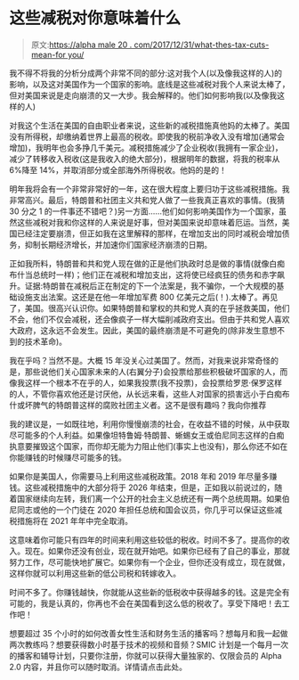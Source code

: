 # 这些减税对你意味着什么

> 原文:[https://alpha male 20 . com/2017/12/31/what-thes-tax-cuts-mean-for you/](https://alphamale20.com/2017/12/31/what-these-tax-cuts-mean-for-you/)

我不得不将我的分析分成两个非常不同的部分:这对我个人(以及像我这样的人)的影响，以及这对美国作为一个国家的影响。底线是这些减税对我个人来说太棒了，但对美国来说是走向崩溃的又一大步。我会解释的。他们如何影响我(以及像我这样的人)

对我这个生活在美国的自由职业者来说，这些新的减税措施真他妈的太棒了。美国没有所得税，却缴纳着世界上最高的税收。即使我的税前净收入没有增加(通常会增加)，我明年也会多挣几千美元。减税措施减少了企业税收(我拥有一家企业)，减少了转移收入税收(这是我收入的绝大部分)，根据明年的数据，将我的税率从 6%降至 14%，并取消部分或全部海外所得税收。他妈的是的！

明年我将会有一个非常非常好的一年，这在很大程度上要归功于这些减税措施。我非常高兴。最后，特朗普和社团主义共和党人做了一些我真正喜欢的事情。(我猜 30 分之 1 的一件事还不错吧？)另一方面……他们如何影响美国作为一个国家，虽然这些减税对我和你这样的人来说是好事，但对美国来说却意味着厄运。当然，美国已经注定要崩溃，但正如我在这里解释的那样，在增加支出的同时减税会增加债务，抑制长期经济增长，并加速你们国家经济崩溃的日期。

正如我所料，特朗普和共和党人现在做的正是他们执政时总是做的事情(就像白痴布什当总统时一样)；他们正在减税和增加支出，这将使已经疯狂的债务和赤字飙升。证据:特朗普在减税后正在制定的下一个法案是，我不骗你，一个大规模的基础设施支出法案。这还是在他一年增加军费 800 亿美元之后(！).太棒了。再见了，美国。很高兴认识你。如果特朗普和掌权的共和党人真的在乎拯救美国，他们不会，他们不仅会减税，还会像疯子一样大幅削减政府支出。但由于共和党人喜欢大政府，这永远不会发生。因此，美国的最终崩溃是不可避免的(除非发生意想不到的技术革命)。

我在乎吗？当然不是。大概 15 年没关心过美国了。然而，对我来说非常奇怪的是，那些说他们关心国家未来的人(右翼分子)会投票给那些积极破坏国家的人，而像我这样一个根本不在乎的人，如果我投票(我不投票)，会投票给罗恩·保罗这样的人，不管你喜欢他还是讨厌他，从长远来看，这些人对国家的损害远小于白痴布什或坏脾气的特朗普这样的腐败社团主义者。这不是很有趣吗？我向你推荐

我的建议是，一如既往地，利用你慢慢崩溃的社会，在收益不错的时候，从中获取尽可能多的个人利益。如果像坦特鲁姆·特朗普、蜥蜴女王或伯尼同志这样的白痴执意要摧毁这个国家，而你却无能为力阻止他们(事实上也没有)，那么你还不如在你能赚钱的时候赚尽可能多的钱。

如果你是美国人，你需要马上利用这些减税政策。2018 年和 2019 年尽量多赚钱。这些减税措施中的大部分将于 2026 年结束，但是，正如我以前说过的，随着国家继续向左转，我们离一个公开的社会主义总统还有一两个总统周期。如果伯尼同志或他的一个门徒在 2020 年担任总统和国会议员，你几乎可以保证这些减税措施将在 2021 年年中完全取消。

这意味着你可能只有四年的时间来利用这些较低的税收。时间不多了。提高你的收入。现在。如果你还没有创业，现在就开始吧。如果你已经有了自己的事业，那就努力工作，尽可能快地扩展它。如果你有一个企业，但你还没有成立，现在就做，这样你就可以利用这些新的低公司税和转嫁收入。

时间不多了。你赚钱越快，你就能从这些新的低税收中获得越多的钱。这是完全有可能的，我是认真的，你再也不会在美国看到这么低的税收了。享受下降吧！去工作吧！

想要超过 35 个小时的如何改善女性生活和财务生活的播客吗？想每月和我一起做两次教练吗？想要获得数小时基于技术的视频和音频？SMIC 计划是一个每月一次的播客和辅导计划，只要你注册，你就可以获得大量独家的、仅限会员的 Alpha 2.0 内容，并且你可以随时取消。详情请点击此处。